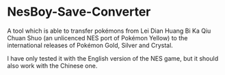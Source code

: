 # NesBoy-Save-Converter
A tool which is able to transfer pokémons from Lei Dian Huang Bi Ka Qiu Chuan Shuo (an unlicenced NES port of Pokémon Yellow) to the international releases of Pokémon Gold, Silver and Crystal.

I have only tested it with the English version of the NES game, but it should also work with the Chinese one.  
